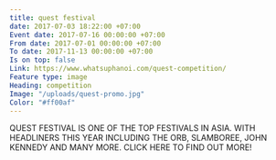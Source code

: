 ```yaml
---
title: quest festival
date: 2017-07-03 18:22:00 +07:00
Event date: 2017-07-16 00:00:00 +07:00
From date: 2017-07-01 00:00:00 +07:00
To date: 2017-11-13 00:00:00 +07:00
Is on top: false
Link: https://www.whatsuphanoi.com/quest-competition/
Feature type: image
Heading: competition
Image: "/uploads/quest-promo.jpg"
Color: "#ff00af"
---
```


QUEST FESTIVAL IS ONE OF THE TOP FESTIVALS IN ASIA. WITH HEADLINERS THIS YEAR INCLUDING THE ORB, SLAMBOREE, JOHN KENNEDY AND MANY MORE. CLICK HERE TO FIND OUT MORE!
